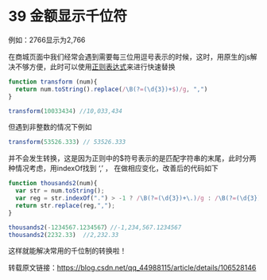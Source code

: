 # 39 金额显示千位符



例如：2766显示为2,766

在商城页面中我们经常会遇到需要每三位用逗号表示的时候，这时，用原生的js解决不够方便，此时可以使用[正则表达式](https://so.csdn.net/so/search?q=正则表达式&spm=1001.2101.3001.7020)来进行快速替换

```js
function transform (num){
  return num.toString().replace(/\B(?=(\d{3})+$)/g, ",")
}

transform(10033434) //10,033,434
```

但遇到非整数的情况下例如

```js
transform(53526.333) // 53526.333
```

并不会发生转换，这是因为正则中的$符号表示的是匹配字符串的末尾，此时分两种情况考虑，用indexOf找到 ‘,’ ， 在做相应变化，改善后的代码如下

```js
function thousands2(num){
  var str = num.toString();
  var reg = str.indexOf(".") > -1 ? /\B(?=(\d{3})+\.)/g : /\B(?=(\d{3})+$)/g;
  return str.replace(reg,",");
}

thousands2(-1234567.1234567）//-1,234,567.1234567
thousands2(2232.33)  //2,232.33
```

这样就能解决常用的千位制的转换啦！

转载原文链接：https://blog.csdn.net/qq_44988115/article/details/106528146